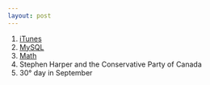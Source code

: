 ```yaml
---
layout: post
---
```


1. [iTunes](https://twitter.com/mylesb/status/618843307037167616)
2. [MySQL](https://twitter.com/mylesb/status/634857886250835968)
3. [Math](https://twitter.com/mylesb/status/622138225683861504)
4. Stephen Harper and the Conservative Party of Canada
5. 30&deg; day in September
